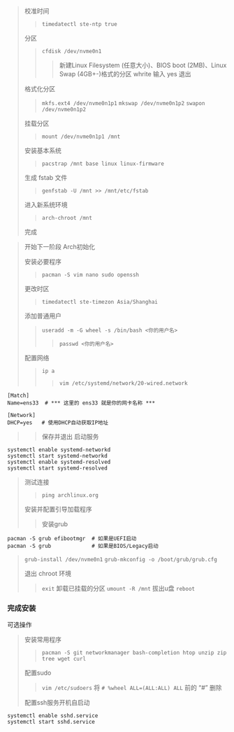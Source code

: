>校准时间
> >`timedatectl ste-ntp true`
>
>分区
>>`cfdisk /dev/nvme0n1`
>>> 新建Linux Filesystem (任意大小)、BIOS boot (2MB)、Linux Swap (4GB+-)格式的分区
>>> whrite 输入 yes 退出
>
>格式化分区
>>`mkfs.ext4 /dev/nvme0n1p1`
>>`mkswap /dev/nvme0n1p2`
>>`swapon /dev/nvme0n1p2`
>
>挂载分区
>>`mount /dev/nvme0n1p1 /mnt`
>
>安装基本系统
>>`pacstrap /mnt base linux linux-firmware`
>
>生成 fstab 文件
>>`genfstab -U /mnt >> /mnt/etc/fstab`
>
>进入新系统环境
>>`arch-chroot /mnt`
>
>完成

>开始下一阶段 Arch初始化
>
>安装必要程序
>>`pacman -S vim nano sudo openssh`
>
>更改时区
>>`timedatectl ste-timezon Asia/Shanghai`
>
>添加普通用户
>>`useradd -m -G wheel -s /bin/bash <你的用户名>`
>>>`passwd <你的用户名>`
>
>配置网络
>>`ip a`
>>>`vim /etc/systemd/network/20-wired.network`
```
[Match]
Name=ens33  # *** 这里的 ens33 就是你的网卡名称 ***

[Network]
DHCP=yes   # 使用DHCP自动获取IP地址
```
>> 保存并退出
>启动服务
```
systemctl enable systemd-networkd
systemctl start systemd-networkd
systemctl enable systemd-resolved
systemctl start systemd-resolved
```
>测试连接
>>`ping archlinux.org`
>
> 安装并配置引导加载程序
>> 安装grub
```
pacman -S grub efibootmgr  # 如果是UEFI启动
pacman -S grub             # 如果是BIOS/Legacy启动
```
> `grub-install /dev/nvme0n1`
> `grub-mkconfig -o /boot/grub/grub.cfg`
>
>退出 chroot 环境
>>`exit`
>卸载已挂载的分区
>>`umount -R /mnt`
>拔出u盘
>>`reboot`
>
### 完成安装

可选操作
>安装常用程序
>>`pacman -S git networkmanager bash-completion htop unzip zip tree wget curl`
>
>配置sudo
>>`vim /etc/sudoers`
>>将 `# %wheel ALL=(ALL:ALL) ALL` 前的 “#” 删除
>
>配置ssh服务开机自启动
```
systemctl enable sshd.service
systemctl start sshd.service
```
>
